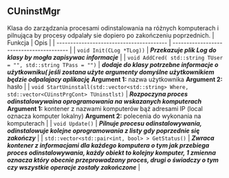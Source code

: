 ## **CUninstMgr**

Klasa do zarządzania procesami odinstalowania na różnych komputerach i pilnująca by procesy odpalały sie dopiero po zakończeniu poprzednich.
| Funkcja                                  | Opis                                     |
| ---------------------------------------- | ---------------------------------------- |
| `void Init(CLog *TLog))`                 | ***Przekazuje plik Log do klasy by mogła zapisywac informacje*** |
| `void AddCred( std::string TUser = "", std::string TPass = "")`  | ***dodaje do klasy potrzebne informacje o użytkowniku( jeśli zostana użyte argumenty domyślne użytkownikiem będzie odpalajacy aplikację*** **Argument 1:** nazwa użytkownika **Argument 2:** hasło |
| `void StartUninstall(std::vector<std::string> Where, std::vector<CUinstPrgCont> TUninstlst)` | ***Rozpoczyna proces odinstalowywaina oprogramowania na wskazanych komputerach*** **Argument 1:** kontener z nazwami komputerów bąź adresami IP (local oznacza komputer lokalny) **Argument 2:** polecenia do wykonania na komputerach |
| `void Update()`                          | ***Pilnuje procesu odinstalowywania, odinstalowuje kolejne oprogramowania z listy gdy poprzednie się zakończy*** |
| `std::vector<std::pair<int, bool> > GetStatus()` | ***Zwraca kontener z informacjami dla każdego komputera o tym jak przebiega proces odinstalowywania, każdy obiekt to kolejny komputer, 1 zmienna oznacza który obecnie przeprowadzany proces, drugi o świadczy o tym czy wszystkie operacje zostały zakończone*** | 